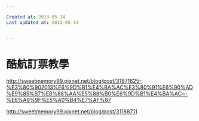 ```yaml
---

Created at: 2013-05-14
Last updated at: 2013-05-14


---
```


# 酷航訂票教學


<http://sweetmemory99.pixnet.net/blog/post/31871625-%E3%80%902013%E6%9D%B1%E4%BA%AC%E3%80%91%E6%90%AD%E9%85%B7%E8%88%AA%E5%88%B0%E6%9D%B1%E4%BA%AC~-%E6%A9%9F%E5%A0%B4%E7%AF%87>

<http://sweetmemory99.pixnet.net/blog/post/31188711>

